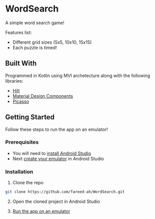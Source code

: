 # WordSearch
A simple word search game!

Features list:
- Different grid sizes (5x5, 10x10, 15x15)
- Each puzzle is timed!

## Built With
Programmed in Kotlin using MVI archetecture along with the following libraries:

* [Hilt](https://dagger.dev/hilt/)
* [Material Design Components](https://material.io/components)
* [Picasso](https://square.github.io/picasso/)

## Getting Started

Follow these steps to run the app on an emulator!

### Prerequisites

- You will need to [install Android Studio](https://developer.android.com/studio/install)
- Next [create your emulator](https://developer.android.com/studio/run/managing-avds) in Android Studio

### Installation
1. Clone the repo
```sh
git clone https://github.com/fareed-ah/WordSearch.git
```
2. Open the cloned project in Android Studio

3. [Run the app on an emulator](https://developer.android.com/studio/run/emulator)



